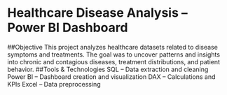# Healthcare Disease Analysis – Power BI Dashboard
 ##Objective
 This project analyzes healthcare datasets related to disease symptoms and treatments.
The goal was to uncover patterns and insights into chronic and contagious diseases, treatment distributions, and patient behavior.
##Tools & Technologies
SQL – Data extraction and cleaning
Power BI – Dashboard creation and visualization
DAX – Calculations and KPIs
Excel – Data preprocessing

